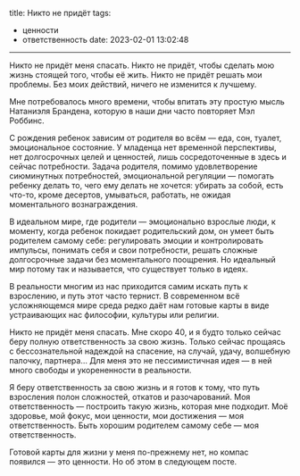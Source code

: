 title: Никто не придёт
tags:
  - ценности
  - ответственность
date: 2023-02-01 13:02:48
---

Никто не придёт меня спасать. Никто не придёт, чтобы сделать мою жизнь стоящей того, чтобы её жить. Никто не придёт решать мои проблемы. Без моих действий, ничего не изменится к лучшему.

Мне потребовалось много времени, чтобы впитать эту простую мысль Натаниэля Брандена, которую в наши дни часто повторяет Мэл Роббинс.

C рождения ребенок зависим от родителя во всём — еда, сон, туалет, эмоциональное состояние. У младенца нет временной перспективы, нет долгосрочных целей и ценностей, лишь сосредоточенные в здесь и сейчас потребности. Задача родителя, помимо удовлетворение сиюминутных потребностей, эмоциональной регуляции — помогать ребенку делать то, чего ему делать не хочется: убирать за собой, есть что-то, кроме десертов, умываться, работать, не ожидая моментального вознаграждения.

В идеальном мире, где родители — эмоционально взрослые люди, к моменту, когда ребенок покидает родительский дом, он умеет быть родителем самому себе: регулировать эмоции и контролировать импульсы, понимать себя и свои потребности, решать сложные долгосрочные задачи без моментального поощрения. Но идеальный мир потому так и называется, что существует только в идеях.

В реальности многим из нас приходится самим искать путь к взрослению, и путь этот часто тернист. В современном всё усложняющемся мире среда редко даёт нам готовые карты в виде устраивающих нас философии, культуры или религии.

Никто не придёт меня спасать. Мне скоро 40, и я будто только сейчас беру полную ответственность за свою жизнь. Только сейчас прощаясь с бессознательной надеждой на спасение, на случай, удачу, волшебную палочку, партнера… Для меня это не пессимистичная идея — в ней много свободы и укорененности в реальности. 

Я беру ответственность за свою жизнь и я готов к тому, что путь взросления полон сложностей, откатов и разочарований. Моя ответственность — построить такую жизнь, которая мне подходит. Моё здоровье, мой фокус, мои ценности, мои достижения — моя ответственность. Быть хорошим родителем самому себе — моя ответственность.

Готовой карты для жизни у меня по-прежнему нет, но компас появился — это ценности. Но об этом в следующем посте.